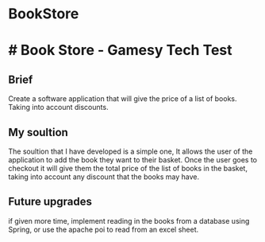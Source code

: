 # BookStore

# # Book Store - Gamesy Tech Test

## Brief

Create a software application that will give the price of a list of books. Taking into account discounts.

## My soultion 

The soultion that I have developed is a simple one, It allows the user of the application to add the book they want to their basket. Once the user goes to checkout it will give them the total price of the list of books in the basket, taking into account any discount that the books may have. 

## Future upgrades

if given more time, implement reading in the books from a database using Spring, or use the apache poi to read from an excel sheet. 
